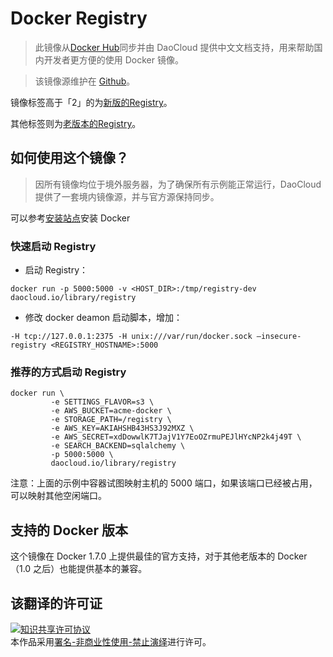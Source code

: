 # Docker Registry

> 此镜像从[Docker Hub](https://registry.hub.docker.com/_/registry/)同步并由 DaoCloud 提供中文文档支持，用来帮助国内开发者更方便的使用 Docker 镜像。

> 该镜像源维护在 [Github](https://github.com/docker-library/official-images/blob/master/library/registry)。

镜像标签高于「2」的为[新版的Registry](https://github.com/docker/distribution)。

其他标签则为[老版本的Registry](https://github.com/docker/docker-registry)。

## 如何使用这个镜像？

> 因所有镜像均位于境外服务器，为了确保所有示例能正常运行，DaoCloud 提供了一套境内镜像源，并与官方源保持同步。

可以参考[安装站点](http://get.daocloud.io/)安装 Docker

### 快速启动 Registry

* 启动 Registry：

`docker run -p 5000:5000 -v <HOST_DIR>:/tmp/registry-dev daocloud.io/library/registry`

* 修改 docker deamon 启动脚本，增加： 

`-H tcp://127.0.0.1:2375 -H unix:///var/run/docker.sock –insecure-registry <REGISTRY_HOSTNAME>:5000`


### 推荐的方式启动 Registry

```
docker run \
         -e SETTINGS_FLAVOR=s3 \
         -e AWS_BUCKET=acme-docker \
         -e STORAGE_PATH=/registry \
         -e AWS_KEY=AKIAHSHB43HS3J92MXZ \
         -e AWS_SECRET=xdDowwlK7TJajV1Y7EoOZrmuPEJlHYcNP2k4j49T \
         -e SEARCH_BACKEND=sqlalchemy \
         -p 5000:5000 \
         daocloud.io/library/registry
```

注意：上面的示例中容器试图映射主机的 5000 端口，如果该端口已经被占用，可以映射其他空闲端口。

## 支持的 Docker 版本

这个镜像在 Docker 1.7.0 上提供最佳的官方支持，对于其他老版本的 Docker（1.0 之后）也能提供基本的兼容。

## 该翻译的许可证

<a rel="license" href="http://creativecommons.org/licenses/by-nc-nd/4.0/"><img alt="知识共享许可协议" style="border-width:0" src="https://i.creativecommons.org/l/by-nc-nd/4.0/80x15.png" /></a><br />本作品采用<a rel="license" href="http://creativecommons.org/licenses/by-nc-nd/4.0/">署名-非商业性使用-禁止演绎</a>进行许可。
